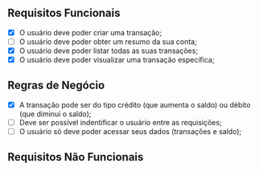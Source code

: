 ## Requisitos Funcionais

- [x] O usuário deve poder criar uma transação;
- [ ] O usuário deve poder obter um resumo da sua conta;
- [x] O usuário deve poder listar todas as suas transações;
- [x] O usuário deve poder visualizar uma transação específica;

## Regras de Negócio

- [x] A transação pode ser do tipo crédito (que aumenta o saldo) ou débito (que diminui o saldo);
- [ ] Deve ser possível indentificar o usuário entre as requisições;
- [ ] O usuário só deve poder acessar seus dados (transações e saldo);

## Requisitos Não Funcionais
